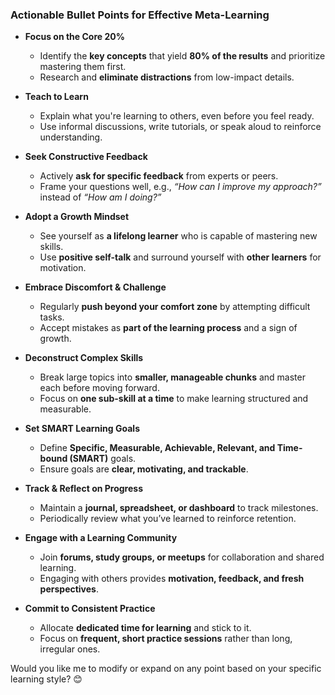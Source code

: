 ### **Actionable Bullet Points for Effective Meta-Learning**  

- **Focus on the Core 20%**  
  - Identify the **key concepts** that yield **80% of the results** and prioritize mastering them first.  
  - Research and **eliminate distractions** from low-impact details.  

- **Teach to Learn**  
  - Explain what you're learning to others, even before you feel ready.  
  - Use informal discussions, write tutorials, or speak aloud to reinforce understanding.  

- **Seek Constructive Feedback**  
  - Actively **ask for specific feedback** from experts or peers.  
  - Frame your questions well, e.g., *“How can I improve my approach?”* instead of *“How am I doing?”*  

- **Adopt a Growth Mindset**  
  - See yourself as **a lifelong learner** who is capable of mastering new skills.  
  - Use **positive self-talk** and surround yourself with **other learners** for motivation.  

- **Embrace Discomfort & Challenge**  
  - Regularly **push beyond your comfort zone** by attempting difficult tasks.  
  - Accept mistakes as **part of the learning process** and a sign of growth.  

- **Deconstruct Complex Skills**  
  - Break large topics into **smaller, manageable chunks** and master each before moving forward.  
  - Focus on **one sub-skill at a time** to make learning structured and measurable.  

- **Set SMART Learning Goals**  
  - Define **Specific, Measurable, Achievable, Relevant, and Time-bound (SMART)** goals.  
  - Ensure goals are **clear, motivating, and trackable**.  

- **Track & Reflect on Progress**  
  - Maintain a **journal, spreadsheet, or dashboard** to track milestones.  
  - Periodically review what you’ve learned to reinforce retention.  

- **Engage with a Learning Community**  
  - Join **forums, study groups, or meetups** for collaboration and shared learning.  
  - Engaging with others provides **motivation, feedback, and fresh perspectives**.  

- **Commit to Consistent Practice**  
  - Allocate **dedicated time for learning** and stick to it.  
  - Focus on **frequent, short practice sessions** rather than long, irregular ones.  

Would you like me to modify or expand on any point based on your specific learning style? 😊